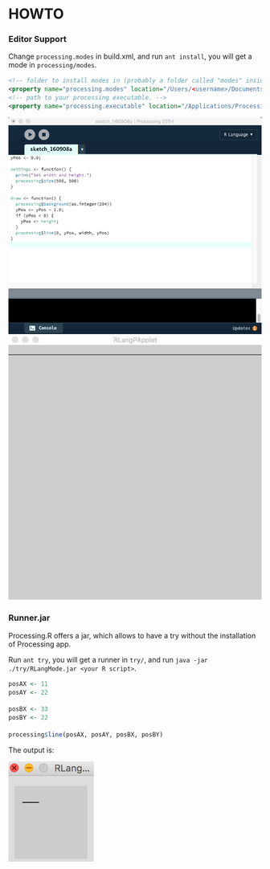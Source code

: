 # HOWTO

### Editor Support

Change `processing.modes` in build.xml, and run `ant install`, you will get a mode in `processing/modes`.

```xml
<!-- folder to install modes in (probably a folder called "modes" inside your sketchbook folder) -->
<property name="processing.modes" location="/Users/<username>/Documents/Processing/modes" />
<!-- path to your processing executable. -->
<property name="processing.executable" location="/Applications/Processing.app/Contents/MacOS/Processing" />
```

<img src="./docs/img/editor.png" width="600">

<img src="./docs/img/demo.gif" width="600">

### Runner.jar

Processing.R offers a jar, which allows to have a try without the installation of Processing app. 

Run `ant try`, you will get a runner in `try/`, and run `java -jar ./try/RLangMode.jar <your R script>`.

```r
posAX <- 11
posAY <- 22

posBX <- 33
posBY <- 22

processing$line(posAX, posAY, posBX, posBY)
```

The output is:

<img src="./docs/img/demo.png" height="200">
